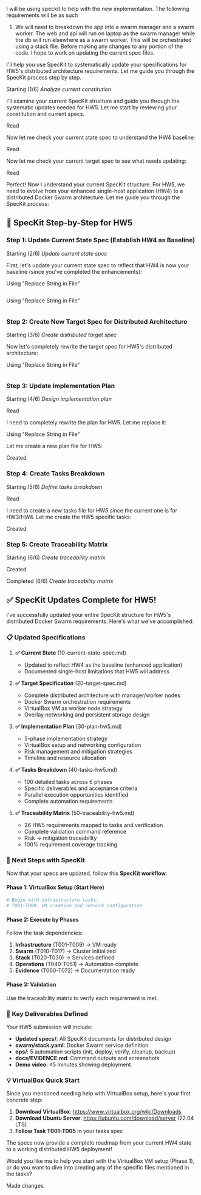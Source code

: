 I will be using speckit to help with the new implementation. The following requirements will be as such
1. We will need to breakdown the app into a swarm manager and a swarm worker. The web and api will run on laptop as the swarm manager while the db will run elsewhere as a swarm worker. This will be orchestrated using a stack file. Before making any changes to any portion of the code. I hope to work on updating the current spec files.

I'll help you use SpecKit to systematically update your specifications for HW5's distributed architecture requirements. Let me guide you through the SpecKit process step by step. 

Starting (1/6) *Analyze current constitution*

I'll examine your current SpecKit structure and guide you through the systematic updates needed for HW5. Let me start by reviewing your constitution and current specs. 

Read [](file:///Users/tzuentseng/CSMods/cloud/HW3_%E6%9B%BE%E5%AD%90%E6%81%A9/specs/00-constitution.md)

Now let me check your current state spec to understand the HW4 baseline: 

Read [](file:///Users/tzuentseng/CSMods/cloud/HW3_%E6%9B%BE%E5%AD%90%E6%81%A9/specs/10-current-state-spec.md)

Now let me check your current target spec to see what needs updating: 

Read [](file:///Users/tzuentseng/CSMods/cloud/HW3_%E6%9B%BE%E5%AD%90%E6%81%A9/specs/20-target-spec.md)

Perfect! Now I understand your current SpecKit structure. For HW5, we need to evolve from your enhanced single-host application (HW4) to a distributed Docker Swarm architecture. Let me guide you through the SpecKit process:

## 🎯 **SpecKit Step-by-Step for HW5**

### **Step 1: Update Current State Spec (Establish HW4 as Baseline)** 

Starting (2/6) *Update current state spec*

First, let's update your current state spec to reflect that HW4 is now your baseline (since you've completed the enhancements): 

Using "Replace String in File"


```

```


Using "Replace String in File"


```

```
### **Step 2: Create New Target Spec for Distributed Architecture** 

Starting (3/6) *Create distributed target spec*

Now let's completely rewrite the target spec for HW5's distributed architecture: 

Using "Replace String in File"


```

```
### **Step 3: Update Implementation Plan** 

Starting (4/6) *Design implementation plan*

Read [](file:///Users/tzuentseng/CSMods/cloud/HW3_%E6%9B%BE%E5%AD%90%E6%81%A9/specs/30-plan.md)

I need to completely rewrite the plan for HW5. Let me replace it: 

Using "Replace String in File"

Let me create a new plan file for HW5: 

Created [](file:///Users/tzuentseng/CSMods/cloud/HW3_%E6%9B%BE%E5%AD%90%E6%81%A9/specs/30-plan-hw5.md)

### **Step 4: Create Tasks Breakdown** 

Starting (5/6) *Define tasks breakdown*

Read [](file:///Users/tzuentseng/CSMods/cloud/HW3_%E6%9B%BE%E5%AD%90%E6%81%A9/specs/40-tasks.md)

I need to create a new tasks file for HW5 since the current one is for HW3/HW4. Let me create the HW5 specific tasks: 

Created [](file:///Users/tzuentseng/CSMods/cloud/HW3_%E6%9B%BE%E5%AD%90%E6%81%A9/specs/40-tasks-hw5.md)

### **Step 5: Create Traceability Matrix** 

Starting (6/6) *Create traceability matrix*

Created [](file:///Users/tzuentseng/CSMods/cloud/HW3_%E6%9B%BE%E5%AD%90%E6%81%A9/specs/50-traceability-hw5.md)

Completed (6/6) *Create traceability matrix*

## ✅ **SpecKit Updates Complete for HW5!**

I've successfully updated your entire SpecKit structure for HW5's distributed Docker Swarm requirements. Here's what we've accomplished:

### **📋 Updated Specifications**

1. **✅ Current State** (10-current-state-spec.md)
   - Updated to reflect HW4 as the baseline (enhanced application)
   - Documented single-host limitations that HW5 will address

2. **✅ Target Specification** (20-target-spec.md)  
   - Complete distributed architecture with manager/worker nodes
   - Docker Swarm orchestration requirements
   - VirtualBox VM as worker node strategy
   - Overlay networking and persistent storage design

3. **✅ Implementation Plan** (30-plan-hw5.md)
   - 5-phase implementation strategy
   - VirtualBox setup and networking configuration
   - Risk management and mitigation strategies
   - Timeline and resource allocation

4. **✅ Tasks Breakdown** (40-tasks-hw5.md)
   - 100 detailed tasks across 6 phases
   - Specific deliverables and acceptance criteria
   - Parallel execution opportunities identified
   - Complete automation requirements

5. **✅ Traceability Matrix** (50-traceability-hw5.md)
   - 26 HW5 requirements mapped to tasks and verification
   - Complete validation command reference
   - Risk → mitigation traceability
   - 100% requirement coverage tracking

### **🎯 Next Steps with SpecKit**

Now that your specs are updated, follow this **SpecKit workflow**:

#### **Phase 1: VirtualBox Setup (Start Here)**
```bash
# Begin with infrastructure tasks:
# T001-T009: VM creation and network configuration
```

#### **Phase 2: Execute by Phases**
Follow the task dependencies:
1. **Infrastructure** (T001-T009) → VM ready
2. **Swarm** (T010-T017) → Cluster initialized  
3. **Stack** (T020-T030) → Services defined
4. **Operations** (T040-T051) → Automation complete
5. **Evidence** (T060-T072) → Documentation ready

#### **Phase 3: Validation**
Use the traceability matrix to verify each requirement is met.

### **🔧 Key Deliverables Defined**

Your HW5 submission will include:

- **Updated specs/**: All SpecKit documents for distributed design
- **swarm/stack.yaml**: Docker Swarm service definition
- **ops/**: 5 automation scripts (init, deploy, verify, cleanup, backup)
- **docs/EVIDENCE.md**: Command outputs and screenshots
- **Demo video**: ≤5 minutes showing deployment

### **💡 VirtualBox Quick Start**

Since you mentioned needing help with VirtualBox setup, here's your first concrete step:

1. **Download VirtualBox**: https://www.virtualbox.org/wiki/Downloads
2. **Download Ubuntu Server**: https://ubuntu.com/download/server (22.04 LTS)
3. **Follow Task T001-T005** in your tasks spec

The specs now provide a complete roadmap from your current HW4 state to a working distributed HW5 deployment!

Would you like me to help you start with the VirtualBox VM setup (Phase 1), or do you want to dive into creating any of the specific files mentioned in the tasks?

Made changes.